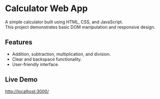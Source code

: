 # Calculator Web App
A simple calculator built using HTML, CSS, and JavaScript.  
This project demonstrates basic DOM manipulation and responsive design.

## Features
- Addition, subtraction, multiplication, and division.
- Clear and backspace functionality.
- User-friendly interface.

## Live Demo
[http://localhost:3000/](#) <!-- link to your deployed project -->
